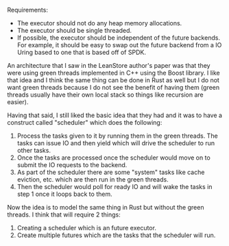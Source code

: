 Requirements:
- The executor should not do any heap memory allocations.
- The executor should be single threaded.
- If possible, the executor should be independent of the future backends. For example, it
should be easy to swap out the future backend from a IO Uring based to one that is based off of
SPDK.

An architecture that I saw in the LeanStore author's paper was that they were using green
threads implemented in C++ using the Boost library. I like that idea and I think the same thing
can be done in Rust as well but I do not want green threads because I do not see the benefit of
having them (green threads usually have their own local stack so things like recursion are easier).

Having that said, I still liked the basic idea that they had and it was to have a construct
called "scheduler" which does the following:
1. Process the tasks given to it by running them in the green threads. The tasks can issue IO
   and then yield which will drive the scheduler to run other tasks.
2. Once the tasks are processed once the scheduler would move on to submit the IO requests to
   the backend.
3. As part of the scheduler there are some "system" tasks like cache eviction, etc. which are
   then run in the green threads.
4. Then the scheduler would poll for ready IO and will wake the tasks in step 1 once it loops
   back to them.

Now the idea is to model the same thing in Rust but without the green threads. I think that
will require 2 things:
1. Creating a scheduler which is an future executor.
2. Create multiple futures which are the tasks that the scheduler will run.